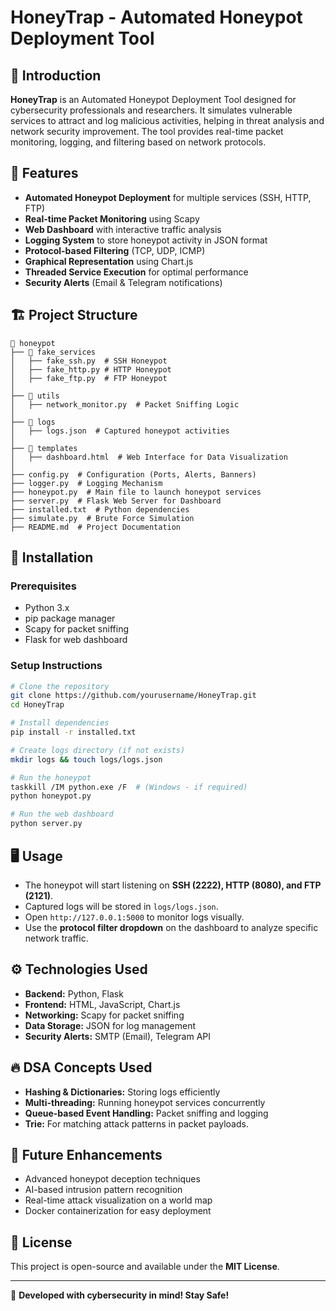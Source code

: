# HoneyTrap - Automated Honeypot Deployment Tool

## 📌 Introduction
**HoneyTrap** is an Automated Honeypot Deployment Tool designed for cybersecurity professionals and researchers. It simulates vulnerable services to attract and log malicious activities, helping in threat analysis and network security improvement. The tool provides real-time packet monitoring, logging, and filtering based on network protocols.

## 🚀 Features
- **Automated Honeypot Deployment** for multiple services (SSH, HTTP, FTP)
- **Real-time Packet Monitoring** using Scapy
- **Web Dashboard** with interactive traffic analysis
- **Logging System** to store honeypot activity in JSON format
- **Protocol-based Filtering** (TCP, UDP, ICMP)
- **Graphical Representation** using Chart.js
- **Threaded Service Execution** for optimal performance
- **Security Alerts** (Email & Telegram notifications)

## 🏗️ Project Structure
```
📂 honeypot
├── 📂 fake_services
│   ├── fake_ssh.py  # SSH Honeypot
│   ├── fake_http.py # HTTP Honeypot
│   ├── fake_ftp.py  # FTP Honeypot
│
├── 📂 utils
│   ├── network_monitor.py  # Packet Sniffing Logic
│
├── 📂 logs
│   ├── logs.json  # Captured honeypot activities
│
├── 📂 templates
│   ├── dashboard.html  # Web Interface for Data Visualization
│
├── config.py  # Configuration (Ports, Alerts, Banners)
├── logger.py  # Logging Mechanism
├── honeypot.py  # Main file to launch honeypot services
├── server.py  # Flask Web Server for Dashboard
├── installed.txt  # Python dependencies
├── simulate.py  # Brute Force Simulation
├── README.md  # Project Documentation
```

## 🔧 Installation
### **Prerequisites**
- Python 3.x
- pip package manager
- Scapy for packet sniffing
- Flask for web dashboard

### **Setup Instructions**
```sh
# Clone the repository
git clone https://github.com/yourusername/HoneyTrap.git
cd HoneyTrap

# Install dependencies
pip install -r installed.txt

# Create logs directory (if not exists)
mkdir logs && touch logs/logs.json

# Run the honeypot
taskkill /IM python.exe /F  # (Windows - if required)
python honeypot.py

# Run the web dashboard
python server.py
```

## 🖥️ Usage
- The honeypot will start listening on **SSH (2222), HTTP (8080), and FTP (2121)**.
- Captured logs will be stored in `logs/logs.json`.
- Open `http://127.0.0.1:5000` to monitor logs visually.
- Use the **protocol filter dropdown** on the dashboard to analyze specific network traffic.

## ⚙️ Technologies Used
- **Backend:** Python, Flask
- **Frontend:** HTML, JavaScript, Chart.js
- **Networking:** Scapy for packet sniffing
- **Data Storage:** JSON for log management
- **Security Alerts:** SMTP (Email), Telegram API

## 🔥 DSA Concepts Used
- **Hashing & Dictionaries:** Storing logs efficiently
- **Multi-threading:** Running honeypot services concurrently
- **Queue-based Event Handling:** Packet sniffing and logging
- **Trie:** For matching attack patterns in packet payloads.

## 🚧 Future Enhancements
- Advanced honeypot deception techniques
- AI-based intrusion pattern recognition
- Real-time attack visualization on a world map
- Docker containerization for easy deployment

## 📜 License
This project is open-source and available under the **MIT License**.

---
🚀 **Developed with cybersecurity in mind! Stay Safe!**

